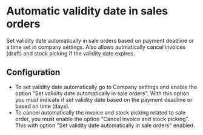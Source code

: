 Automatic validity date in sales orders
=======================================

Set validity date automatically in sale orders based on payment deadline or a time set in company settings. Also allows autmatically cancel invoices (draft) and stock picking if the validity date expires.

Configuration
-------------
- To set validity date automatically go to Company settings and enable the option "Set validity date automatically in sale orders". With this option you must indicate if set validity date based on the payment deadline or based on time (days).
- To cancel automatically the invoice and stock picking related to sale order, you must enable the option "Cancel invoice and stock picking". This with option "Set validity date automatically in sale orders" enabled.


